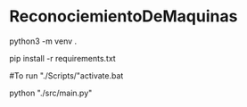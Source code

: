 # ReconociemientoDeMaquinas
python3 -m venv .

pip install -r requirements.txt

#To run
"./Scripts/"activate.bat 

python "./src/main.py"

